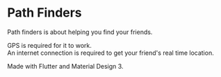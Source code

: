 # Path Finders

Path finders is about helping you find your friends.

GPS is required for it to work.   
An internet connection is required to get your friend's real time location.

Made with Flutter and Material Design 3.
